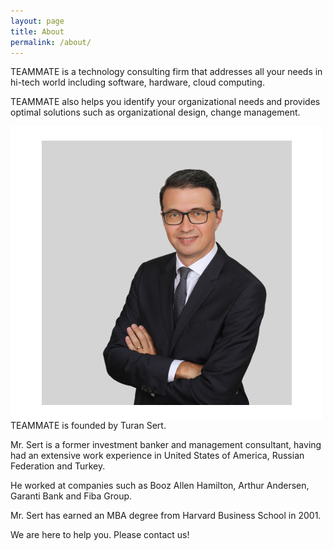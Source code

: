 ```yaml
---
layout: page
title: About
permalink: /about/
---
```


TEAMMATE is a technology consulting firm that addresses all your needs in hi-tech world 
including software, hardware, cloud computing. 

TEAMMATE also helps you identify your organizational needs and provides optimal solutions such as organizational design, change management. 

<img align="left" src="/assets/TS_Profile_Pic_190723_3_400.png"> 

&nbsp; 

TEAMMATE is founded by Turan Sert. 

Mr. Sert is a former investment banker and management consultant, having had an extensive work experience in United States of America, Russian Federation and Turkey. 

He worked at companies such as Booz Allen Hamilton, Arthur Andersen, Garanti Bank and Fiba Group. 

Mr. Sert has earned an MBA degree from Harvard Business School in 2001. 

We are here to help you. Please contact us!
